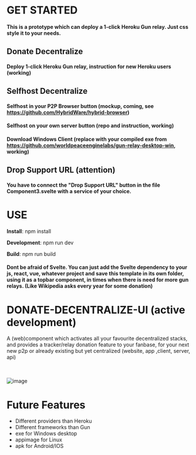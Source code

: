 # GET STARTED
#### This is a prototype which can deploy a 1-click Heroku Gun relay. Just css style it to your needs.
## Donate Decentralize
#### Deploy 1-click Heroku Gun relay, instruction for new Heroku users (working)
## Selfhost Decentralize
#### Selfhost in your P2P Browser button (mockup, coming, see https://github.com/HybridWare/hybrid-browser)
#### Selfhost on your own server button (repo and instruction, working)
#### Download Windows Client (replace with your compiled exe from https://github.com/worldpeaceenginelabs/gun-relay-desktop-win, working)
## Drop Support URL (attention)
#### You have to connect the "Drop Support URL" button in the file Component3.svelte with a service of your choice. 

# USE
**Install**: npm install

**Development**: npm run dev

**Build**: npm run build

#### Dont be afraid of Svelte. You can just add the Svelte dependency to your js, react, vue, whatever project and save this template in its own folder, using it as a topbar component, in times when there is need for more gun relays. (Like Wikipedia asks every year for some donation)




# DONATE-DECENTRALIZE-UI (active development)

A (web)component which activates all your favourite decentralized stacks, and provides a tracker/relay donation feature to your fanbase, for your next new p2p or already existing but yet centralized (website, app ,client, server, api)
<br><br><br>

![image](https://user-images.githubusercontent.com/67427045/170871220-d541cef2-8922-4ba5-a549-f80acadb515b.png)

# Future Features

- Different providers than Heroku
- Different frameworks than Gun
- exe for Windows desktop
- appimage for Linux
- apk for Android/IOS
